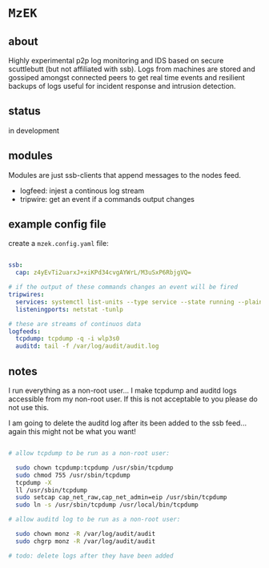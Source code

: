
# `MzEK`

## about

Highly experimental p2p log monitoring and IDS based on secure scuttlebutt (but not affiliated with ssb). Logs from machines are stored and gossiped amongst connected
 peers to get real time events and resilient backups of logs useful for incident response
 and intrusion detection.

## status

in development

## modules

Modules are just ssb-clients that append messages to the nodes feed.

* logfeed: injest a continous log stream
* tripwire: get an event if a commands output changes

## example config file

create a `mzek.config.yaml` file:

```yaml

ssb:
  cap: z4yEvTi2uarxJ+xiKPd34cvgAYWrL/M3uSxP6RbjgVQ=

# if the output of these commands changes an event will be fired
tripwires:
  services: systemctl list-units --type service --state running --plain
  listeningports: netstat -tunlp

# these are streams of continuos data
logfeeds:
  tcpdump: tcpdump -q -i wlp3s0
  auditd: tail -f /var/log/audit/audit.log

```

## notes

I run everything as a non-root user... I make tcpdump and auditd logs accessible from
 my non-root user. If this is not acceptable to you please do not use this.

I am going to delete the auditd log after its been added to the ssb feed... again
 this might not be what you want!

```sh

# allow tcpdump to be run as a non-root user:

  sudo chown tcpdump:tcpdump /usr/sbin/tcpdump
  sudo chmod 755 /usr/sbin/tcpdump
  tcpdump -X
  ll /usr/sbin/tcpdump
  sudo setcap cap_net_raw,cap_net_admin=eip /usr/sbin/tcpdump
  sudo ln -s /usr/sbin/tcpdump /usr/local/bin/tcpdump

# allow auditd log to be run as a non-root user:

  sudo chown monz -R /var/log/audit/audit
  sudo chgrp monz -R /var/log/audit/audit

# todo: delete logs after they have been added
```
